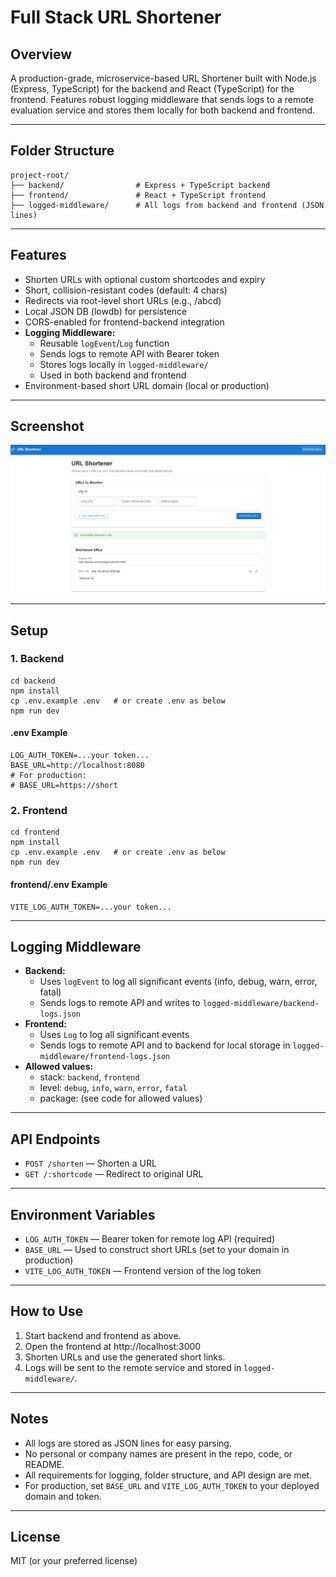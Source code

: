 # Full Stack URL Shortener

## Overview
A production-grade, microservice-based URL Shortener built with Node.js (Express, TypeScript) for the backend and React (TypeScript) for the frontend. Features robust logging middleware that sends logs to a remote evaluation service and stores them locally for both backend and frontend.

---

## Folder Structure

```
project-root/
├── backend/                # Express + TypeScript backend
├── frontend/               # React + TypeScript frontend
├── logged-middleware/      # All logs from backend and frontend (JSON lines)
```

---

## Features
- Shorten URLs with optional custom shortcodes and expiry
- Short, collision-resistant codes (default: 4 chars)
- Redirects via root-level short URLs (e.g., /abcd)
- Local JSON DB (lowdb) for persistence
- CORS-enabled for frontend-backend integration
- **Logging Middleware:**
  - Reusable `logEvent`/`Log` function
  - Sends logs to remote API with Bearer token
  - Stores logs locally in `logged-middleware/`
  - Used in both backend and frontend
- Environment-based short URL domain (local or production)

---

## Screenshot

![App Screenshot](public\screenshot.png)

---

## Setup

### 1. Backend
```
cd backend
npm install
cp .env.example .env   # or create .env as below
npm run dev
```

#### .env Example
```
LOG_AUTH_TOKEN=...your token...
BASE_URL=http://localhost:8080
# For production:
# BASE_URL=https://short
```

### 2. Frontend
```
cd frontend
npm install
cp .env.example .env   # or create .env as below
npm run dev
```

#### frontend/.env Example
```
VITE_LOG_AUTH_TOKEN=...your token...
```

---

## Logging Middleware
- **Backend:**
  - Uses `logEvent` to log all significant events (info, debug, warn, error, fatal)
  - Sends logs to remote API and writes to `logged-middleware/backend-logs.json`
- **Frontend:**
  - Uses `Log` to log all significant events
  - Sends logs to remote API and to backend for local storage in `logged-middleware/frontend-logs.json`
- **Allowed values:**
  - stack: `backend`, `frontend`
  - level: `debug`, `info`, `warn`, `error`, `fatal`
  - package: (see code for allowed values)

---

## API Endpoints
- `POST /shorten` — Shorten a URL
- `GET /:shortcode` — Redirect to original URL

---

## Environment Variables
- `LOG_AUTH_TOKEN` — Bearer token for remote log API (required)
- `BASE_URL` — Used to construct short URLs (set to your domain in production)
- `VITE_LOG_AUTH_TOKEN` — Frontend version of the log token

---

## How to Use
1. Start backend and frontend as above.
2. Open the frontend at http://localhost:3000
3. Shorten URLs and use the generated short links.
4. Logs will be sent to the remote service and stored in `logged-middleware/`.

---

## Notes
- All logs are stored as JSON lines for easy parsing.
- No personal or company names are present in the repo, code, or README.
- All requirements for logging, folder structure, and API design are met.
- For production, set `BASE_URL` and `VITE_LOG_AUTH_TOKEN` to your deployed domain and token.

---

## License
MIT (or your preferred license) 
